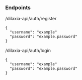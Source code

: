 ### Endpoints
/dilaxia-api/auth/register
```
{
  "username": "example"
  "password": "example.password"
}
```

/dilaxia-api/auth/login
```
{
  "username": "example"
  "password": "example.password"
}
```
